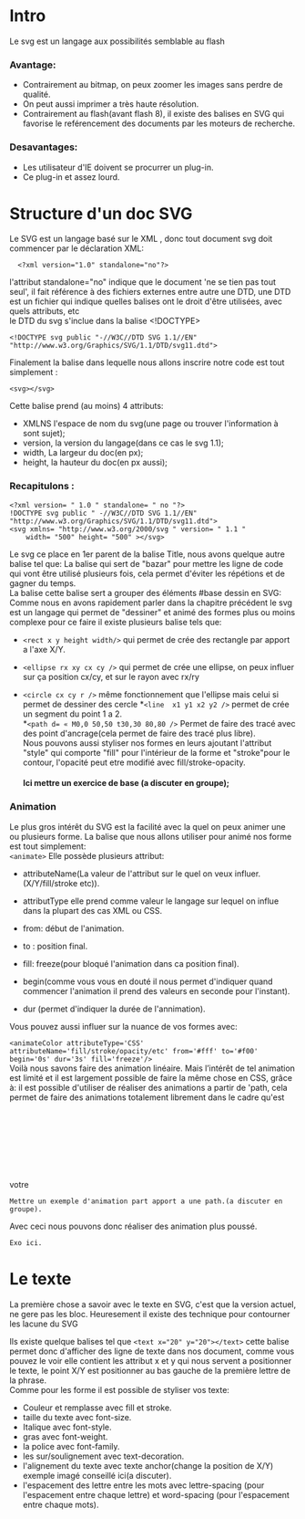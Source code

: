 # Intro

Le svg est un langage aux possibilités semblable au flash  

### Avantage:

* Contrairement au bitmap, on peux zoomer les images sans perdre de qualité.  
* On peut aussi imprimer a très haute résolution.  
* Contrairement au flash(avant flash 8), il existe des balises en SVG qui favorise le reférencement des documents par les moteurs de recherche.  

### Desavantages:

* Les utilisateur d'IE doivent se procurrer un plug-in.
* Ce plug-in et assez lourd.

# Structure d'un doc SVG

Le SVG est un langage basé sur le XML , donc tout document svg doit commencer par le déclaration XML:  

```
  <?xml version="1.0" standalone="no"?>

```
l'attribut standalone="no" indique que le document 'ne se    tien pas tout seul', il fait référence à des fichiers    externes entre autre une DTD, une DTD est un fichier qui indique quelles balises ont le droit d'être utilisées, avec quels attributs, etc  
le DTD du svg s'inclue dans la balise <!DOCTYPE>
```
<!DOCTYPE svg public "-//W3C//DTD SVG 1.1//EN" "http://www.w3.org/Graphics/SVG/1.1/DTD/svg11.dtd">
```
Finalement la balise dans lequelle nous allons inscrire notre code est tout simplement : 
```
<svg></svg>
```
Cette balise prend (au moins) 4 attributs:
* XMLNS l'espace de nom du svg(une page ou trouver l'information à sont sujet);  
* version, la version du langage(dans ce cas le svg 1.1);  
* width, La largeur du doc(en px);  
* height, la hauteur du doc(en px aussi);

### Recapitulons : 
```
<?xml version= " 1.0 " standalone= " no "?>
!DOCTYPE svg public " -//W3C//DTD SVG 1.1//EN" 
"http://www.w3.org/Graphics/SVG/1.1/DTD/svg11.dtd">
<svg xmlns= "http://www.w3.org/2000/svg " version= " 1.1 "
    width= "500" height= "500" ></svg>
```
Le svg ce place en 1er parent de la balise Title, nous avons quelque autre balise tel que:  La balise <defs></defs> qui sert de "bazar" pour mettre les ligne de code qui vont être utilisé plusieurs fois, cela permet d'éviter les répétions et de gagner du temps.  
La balise <g></g> cette balise sert a grouper des éléments    #base dessin en SVG:  
Comme nous en avons rapidement parler dans la chapitre précédent le svg est un langage qui permet de "dessiner" et animé des formes plus ou moins complexe pour ce faire il existe plusieurs balise tels que:
* ```<rect x y height width/>``` qui permet de crée des rectangle par apport a l'axe X/Y.  
* ```<ellipse rx xy cx cy />``` qui permet de crée une ellipse, on peux influer sur ça position cx/cy, et sur le rayon avec rx/ry
* ```<circle cx cy r />``` même fonctionnement que l'ellipse mais celui si permet de dessiner des cercle
*```<line  x1 y1 x2 y2 />``` permet de crée un segment du point 1 a 2.  
*```<path d= « M0,0 50,50 t30,30 80,80 />``` Permet de faire des tracé avec des point d'ancrage(cela permet de faire des tracé plus libre).  
Nous pouvons aussi styliser nos formes en leurs ajoutant l'attribut "style" qui comporte "fill" pour l'intérieur de la forme et "stroke"pour le contour, l'opacité peut etre modifié avec fill/stroke-opacity.  
	
	#### Ici mettre un exercice de base (a discuter en groupe);

### Animation

Le plus gros intérêt du SVG est la facilité avec la quel on peux animer une ou plusieurs forme.
La balise que nous allons utiliser pour animé nos forme est tout simplement:  
	```<animate>```
Elle possède plusieurs attribut: 
* attributeName(La valeur de l'attribut sur le quel on veux influer.(X/Y/fill/stroke etc)).

* attributType elle prend comme valeur le langage sur lequel on influe dans la plupart des cas XML ou CSS.  
* from: début de l'animation.
* to : position final.
* fill: freeze(pour bloqué l'animation dans ca position final).
* begin(comme vous vous en douté il nous permet d'indiquer quand commencer l'animation il prend des valeurs en seconde pour l'instant).  
* dur (permet d'indiquer la durée de l'annimation).  

Vous pouvez aussi influer sur la nuance de vos formes avec: 

``` <animateColor attributeType='CSS' attributeName='fill/stroke/opacity/etc' from='#fff' to='#f00'  begin='0s' dur='3s' fill='freeze'/> ```  
Voilà nous savons faire des animation linéaire. Mais l’intérêt de tel animation est limité et il est largement possible de faire la même chose en CSS, grâce à: <aimateMotion> il est possible d'utiliser de réaliser des animations a partir de 'path, cela permet de faire des animations totalement librement dans le cadre qu'est votre <svg>, un petit exemple imagé:  

	Mettre un exemple d'animation part apport a une path.(a discuter en groupe).

Avec ceci nous pouvons donc réaliser des animation plus poussé.

	Exo ici.

# Le texte

La première chose a savoir avec le texte en SVG, c'est que la version actuel, ne gere pas les bloc. Heuresement il existe des technique pour contourner les lacune du SVG  

Ils existe quelque balises tel que ```<text x="20" y="20"></text>``` cette balise permet donc d'afficher des ligne de texte dans nos document, comme vous pouvez le voir elle contient les attribut x et y qui nous servent a positionner le texte, le point X/Y est positionner au bas gauche de la première lettre de la phrase.  
Comme pour les forme il est possible de styliser vos texte:

* Couleur et remplasse avec fill et stroke.
* taille du texte avec font-size.  
* Italique avec font-style.  
* gras avec font-weight.  
* la police avec font-family.  
* les sur/soulignement avec text-decoration.
* l'alignement du texte avec texte anchor(change la position de X/Y) exemple imagé conseillé ici(a discuter).  
* l'espacement des lettre entre les mots avec lettre-spacing (pour l'espacement entre chaque lettre) et word-spacing (pour l'espacement entre chaque mots).  
